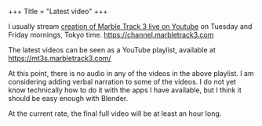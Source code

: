 +++
Title = "Latest video"
+++

I usually stream [creation of Marble Track 3 live on Youtube](https://www.youtube.com/channel/UCHiQhB8J_KI2LYQ7dsexfLw) on Tuesday and Friday mornings, Tokyo time.  https://channel.marbletrack3.com

The latest videos can be seen as a YouTube playlist, available at https://mt3s.marbletrack3.com/

At this point, there is no audio in any of the videos in the above playlist.  I am considering adding verbal narration to some of the videos.  I do not yet know technically how to do it with the apps I have available, but I think it should be easy enough with Blender.

At the current rate, the final full video will be at least an hour long.